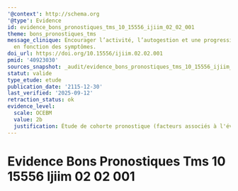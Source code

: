 ```yaml
---
'@context': http://schema.org
'@type': Evidence
id: evidence_bons_pronostiques_tms_10_15556_ijiim_02_02_001
theme: bons_pronostiques_tms
message_clinique: Encourager l’activité, l’autogestion et une progression graduée
  en fonction des symptômes.
doi_url: https://doi.org/10.15556/ijiim.02.02.001
pmid: '40923030'
sources_snapshot: _audit/evidence_bons_pronostiques_tms_10_15556_ijiim_02_02_001.json
statut: valide
type_etude: etude
publication_date: '2115-12-30'
last_verified: '2025-09-12'
retraction_status: ok
evidence_level:
  scale: OCEBM
  value: 2b
  justification: Étude de cohorte pronostique (facteurs associés à l'évolution)
---
```

# Evidence Bons Pronostiques Tms 10 15556 Ijiim 02 02 001

